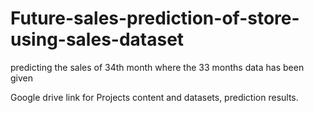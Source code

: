 # Future-sales-prediction-of-store-using-sales-dataset
predicting the sales of 34th month where the 33 months data has been given 

Google drive link for Projects content and datasets, prediction results.
